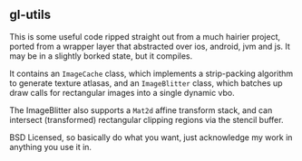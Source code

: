 ## gl-utils

This is some useful code ripped straight out from a much hairier project, ported from a wrapper layer that abstracted
over ios, android, jvm and js.  It may be in a slightly borked state, but it compiles.

It contains an `ImageCache` class, which implements a strip-packing algorithm to generate texture atlasas, and an
`ImageBlitter` class, which batches up draw calls for rectangular images into a single dynamic vbo.

The ImageBlitter also supports a `Mat2d` affine transform stack, and can intersect (transformed) rectangular clipping
regions via the stencil buffer.

BSD Licensed, so basically do what you want, just acknowledge my work in anything you use it in.
